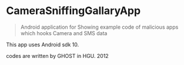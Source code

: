 # CameraSniffingGallaryApp

> Android application for
> Showing example code of malicious apps
> which hooks Camera and SMS data

This app uses Android sdk 10.

codes are written by GHOST in HGU. 2012
